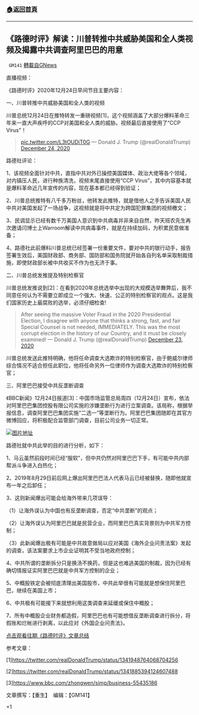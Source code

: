 ###  [:house:返回首頁](https://github.com/ourhimalayas/txt)
---

## 《路德时评》解读：川普转推中共威胁美国和全人类视频及揭露中共调查阿里巴巴的用意
` GM141` [轉載自GNews](https://gnews.org/zh-hans/681929/)

直播视频：



《路德时评》2020年12月24日早间节目主要内容：

一、川普转推中共威胁美国和全人类的视频

川普总统12月24日在推特转发一重磅视频[1]，这个视频涵盖了大部分爆料革命三年来一直大声疾呼的CCP对美国和全人类的威胁。视频最后直接使用了“CCP Virus”！



> [pic.twitter.com/L3tOUDiT0G](https://t.co/L3tOUDiT0G)
> — Donald J. Trump (@realDonaldTrump) [December 24, 2020](https://twitter.com/realDonaldTrump/status/1341948764068704256?ref_src=twsrc%5Etfw)



路德社评论：

1、该视频全面针对中共，直指中共对外已操控美国媒体、政治大佬等各个领域，对内镇压人民，进行种族清洗，视频末尾直接使用“CCP Virus”，其中内容基本就是爆料革命近几年宣传的内容，现在基本都已经得到验证；

2、川普总统推特有八千多万粉丝，他转发此推特，就是借他人之手告诉美国人民中共对美国发起了一场战争，这视频就是将中共定为跨国犯罪集团的视频檄文；

3、民调显示已经有数千万美国人意识到中共病毒并非来自自然，昨天班农先生再次邀请闫博士上Warroom解读中共病毒事件，就是在持续加码，为积累民意做准备；

4、路德社此前爆料川普总统已经签署一份重要文件，要对中共的银行动手，报告签署生效后，美国财政部、商务部、国防部和国务院就开始各自列名单采取制裁措施，即使财政部长被中共收买不作为也无济于事。

二、川普总统发推提及特别检察官

川普总统发推说到[2]：在看到2020年总统选举中出现的大规模选举舞弊后，我不同意任何认为不需要立即成立一个强大、快速、公正的特别检察官的观点。这是我们国家历史上最腐败的选举，必须仔细检查!



> After seeing the massive Voter Fraud in the 2020 Presidential Election, I disagree with anyone that thinks a strong, fast, and fair Special Counsel is not needed, IMMEDIATELY. This was the most corrupt election in the history of our Country, and it must be closely examined!
> — Donald J. Trump (@realDonaldTrump) [December 23, 2020](https://twitter.com/realDonaldTrump/status/1341885394124607488?ref_src=twsrc%5Etfw)



川普总统发送此推特明确，他将任命调查大选欺诈的特别检察官，由于鲍威尔律师综合情况不适合担任此职位，他将任命另外一位律师作为调查大选欺诈的特别检察官；

三、阿里巴巴接受中共反垄断调查

《BBC新闻》12月24日报道[3]：中国市场监管总局周四（12月24日）宣布，依法对阿里巴巴集团控股有限公司实施的涉嫌垄断行为进行立案调查。该局称，根据举报信息，调查阿里巴巴集团实施“二选一”等垄断行为。阿里巴巴集团随即在其官方微博回应，将积极配合监管部门调查，目前公司业务一切正常。


![]()![](https://gnews-media-offload.s3.amazonaws.com/wp-content/uploads/2020/12/24103810/%E9%98%BF%E9%87%8C%E5%B7%B4%E5%B7%B4.jpg)[图片地址](https://ichef.bbci.co.uk/news/800/cpsprodpb/EEEB/production/_116236116_gettyimages-1251214419.jpg)


路德社就中共此举的目的进行分析，如下：

1、马云虽然前段时间已经“服软”，但中共仍然对阿里巴巴下手，有可能中共内部帮派斗争进入白热化；

2、2019年8月29日前后网上爆出阿里巴巴法人代表马云已经被替换，随即他就宣布一年之后卸任；

3、这则新闻爆出可能会给海外带来几项误导：

（1）让海外误认为中国也有反垄断调查，否定“中共垄断”的观点；

（2）让海外误认为阿里巴巴就是民营企业，而阿里巴巴真实背景则为中共军方控制；

（3）此新闻爆出极有可能是中共故意做局以应对美国《海外企业问责法案》发起的调查，该法案要求上市企业证明其不受当地政府控制；

4、中共所谓的垄断拆分只是换汤不换药，但是这也难逃美国的制裁，因为已经有确切情报证实阿里巴巴就是中共军方控制的企业；

5、中概股铁定会被彻底清理出美国股市，中共此举很有可能就是想保住阿里巴巴，继续在美国上市；

6、中共极有可能接下来就想利用这类调查来延缓或保住中概股；

7、所有中概股企业财务都造假，阿里巴巴也有可能想借反垄断调查进行拆分，将假账和烂帐进行剥离，以此应对《外国企业问责法》。

[点击观看往期《路德时评》文章总结](https://gnews.org/zh-hans/?s=%E3%80%90%E9%87%8D%E7%94%9F)

参考文章：

[1]https://twitter.com/realDonaldTrump/status/1341948764068704256

[2]https://twitter.com/realDonaldTrump/status/1341885394124607488

[3]https://www.bbc.com/zhongwen/simp/business-55435186

文章撰写：【重生】  编辑：【GM141】



+1
